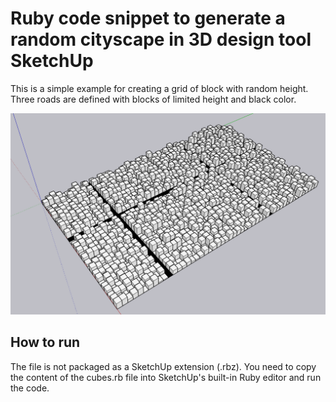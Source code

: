 # Ruby code snippet to generate a random cityscape in 3D design tool SketchUp

This is a simple example for creating a grid of block with random height. Three roads are defined with blocks of limited height and black color.

<img src="./screenshots/ex1.png" width="600">   

## How to run
The file is not packaged as a SketchUp extension (.rbz). You need to copy the content of the cubes.rb file into SketchUp's built-in Ruby editor and run the code.
